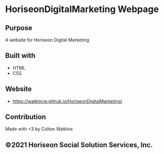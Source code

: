 # HoriseonDigitalMarketing Webpage

## Purpose
A website for Horiseon Digital Marketing

## Built with 
* HTML
* CSS

## Website
* https://watkincw.github.io/HoriseonDigitalMarketing/

## Contribution
Made with <3 by Colton Watkins

## &copy;2021 Horiseon Social Solution Services, Inc.
